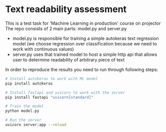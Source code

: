# Text readability assessment

This is a test task for 'Machine Learning in production' course on projector
The repo consists of 2 main parts: model.py and server.py

* model.py is responsible for training a simple autokeras text regression model (we choose regression over classification because we need to work with continuous values)
* server.py uses that trained model to host a simple http api that allows user to determine readability of arbitrary piece of text

In order to reproduce the results you need to run through following steps:

```sh
# Install autokeras to work with ML model
pip install autokeras
```

```sh
# Install fastapi and uvicorn to work with the server
pip install fastapi "uvicorn[standard]"
```

```sh
# Train the model
python model.py
```

```sh
# Run the server
uvicorn server:app --reload
```